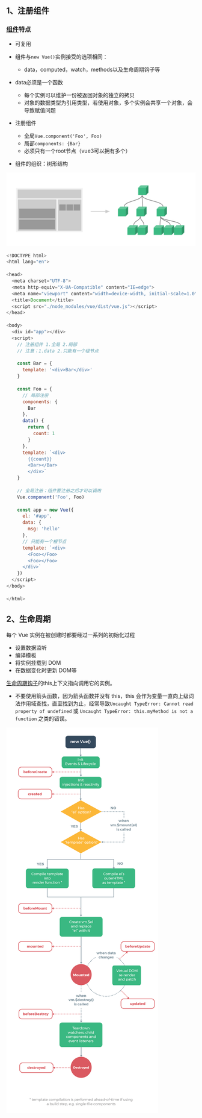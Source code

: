 ## 1、注册组件

### [组件](https://cn.vuejs.org/v2/guide/components.html)特点

- 可复用
- 组件与`new Vue()`实例接受的选项相同：
  - data，computed，watch，methods以及生命周期钩子等
- data必须是一个函数
  - 每个实例可以维护一份被返回对象的独立的拷贝
  - 对象的数据类型为引用类型，若使用对象，多个实例会共享一个对象，会导致赋值问题
- 注册组件
  - 全局`Vue.component('Foo', Foo)`
  - 局部`components: {Bar}`
  - 必须只有一个root节点（vue3可以拥有多个）

- 组件的组织：树形结构

![组件](./imgs/components.png)

```js
<!DOCTYPE html>
<html lang="en">

<head>
  <meta charset="UTF-8">
  <meta http-equiv="X-UA-Compatible" content="IE=edge">
  <meta name="viewport" content="width=device-width, initial-scale=1.0">
  <title>Document</title>
  <script src="./node_modules/vue/dist/vue.js"></script>
</head>

<body>
  <div id="app"></div>
  <script>
    // 注册组件 1.全局 2.局部
    // 注意：1.data 2.只能有一个根节点

    const Bar = {
      template: '<div>Bar</div>'
    }

    const Foo = {
      // 局部注册
      components: {
        Bar
      },
      data() {
        return {
          count: 1
        }
      },
      template: `<div>
        {{count}}
        <Bar></Bar>
        </div>`
    }

    // 全局注册：组件要注册之后才可以调用
    Vue.component('Foo', Foo)

    const app = new Vue({
      el: '#app',
      data: {
        msg: 'hello'
      },
      // 只能有一个根节点
      template: `<div>
        <Foo></Foo>
        <Foo></Foo>
      </div>`
    })
  </script>
</body>

</html>
```


## 2、生命周期

每个 Vue 实例在被创建时都要经过一系列的初始化过程
- 设置数据监听
- 编译模板
- 将实例挂载到 DOM 
- 在数据变化时更新 DOM等

[生命周期钩子](https://cn.vuejs.org/v2/guide/instance.html#%E5%AE%9E%E4%BE%8B%E7%94%9F%E5%91%BD%E5%91%A8%E6%9C%9F%E9%92%A9%E5%AD%90)的this上下文指向调用它的实例。
- 不要使用箭头函数，因为箭头函数并没有 this，this 会作为变量一直向上级词法作用域查找，直至找到为止，经常导致`Uncaught TypeError: Cannot read property of undefined` 或 `Uncaught TypeError: this.myMethod is not a function` 之类的错误。

![生命周期](./imgs/lifecycle.png)


```js

```